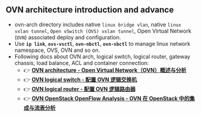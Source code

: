 ## OVN architecture introduction and advance

- ovn-arch directory includes native `linux bridge vlan`, native `linux vxlan tunnel`, `Open vSwitch (OVS) vxlan tunnel`, Open Virtual Network (`OVN`) associated deploy and configuration.
- Use **`ip link`**, **`ovs-vsctl`**, **`ovn-nbctl`**, **`ovn-sbctl`** to manage linux network namespace, OVS, OVN and so on.
- Following docs about OVN arch, logical switch, logical router, gateway chassis, load balance, ACL and container connection:
  - 👉 [**OVN architecture - Open Virtual Network（OVN）概述与分析**](https://github.com/Alberthua-Perl/sc-col/blob/master/ovn-arch/docs/ovn-arch-introduce.md)
  - 👉 [**OVN logical switch - 配置 OVN 逻辑交换机**](https://github.com/Alberthua-Perl/sc-col/blob/master/ovn-arch/docs/ovn-logical-switch-demo.md)
  - 👉 [**OVN logical router - 配置 OVN 逻辑路由器**](https://github.com/Alberthua-Perl/sc-col/blob/master/ovn-arch/docs/ovn-logical-router-demo.md)
  - 👉 [**OVN OpenStack OpenFlow Analysis - OVN 在 OpenStack 中的集成与流表分析**](https://github.com/Alberthua-Perl/sc-col/blob/master/ovn-arch/docs/ovn-openstack-openflow-analysis.md)
